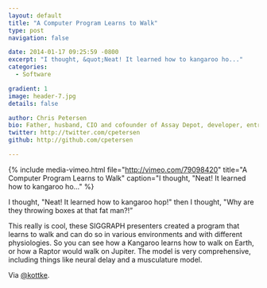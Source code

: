 ```yaml
---
layout: default
title: "A Computer Program Learns to Walk"
type: post
navigation: false

date: 2014-01-17 09:25:59 -0800
excerpt: "I thought, &quot;Neat! It learned how to kangaroo ho..."
categories:
  - Software

gradient: 1
image: header-7.jpg
details: false

author: Chris Petersen
bio: Father, husband, CIO and cofounder of Assay Depot, developer, entrepreneur and technologist.
twitter: http://twitter.com/cpetersen
github: http://github.com/cpetersen

---
```


{% include media-vimeo.html file="http://vimeo.com/79098420" title="A Computer Program Learns to Walk" caption="I thought, &quot;Neat! It learned how to kangaroo ho..." %}

I thought, "Neat! It learned how to kangaroo hop!" then I thought, "Why are they throwing boxes at that fat man?!”  

 This really is cool, these SIGGRAPH presenters created a program that learns to walk and can do so in various environments and with different physiologies. So you can see how a Kangaroo learns how to walk on Earth, or how a Raptor would walk on Jupiter. The model is very comprehensive, including things like neural delay and a musculature model.

 Via  [@kottke](http://kottke.org/14/01/a-computer-learns-how-to-walk). 

 
